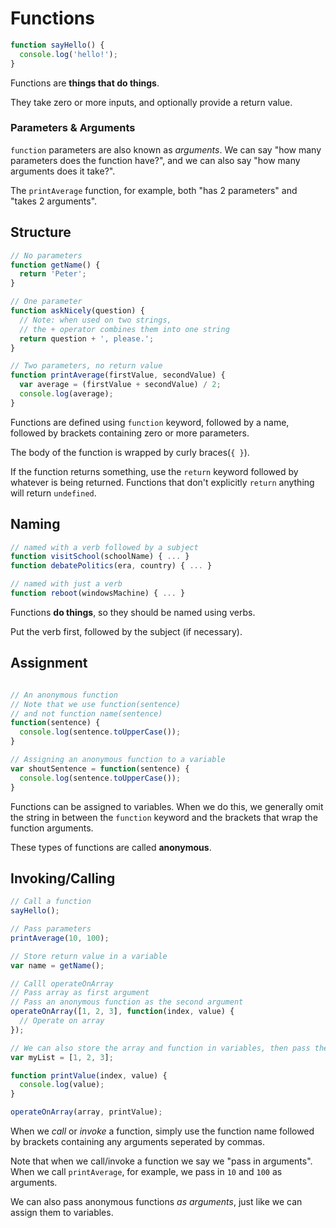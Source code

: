 # Functions

```javascript
function sayHello() {
  console.log('hello!');
}
```

Functions are __things that do things__.

They take zero or more inputs, and optionally provide a return value.

### Parameters & Arguments

`function` parameters are also known as _arguments_.
We can say "how many parameters does the function have?", and we can also say "how many arguments does it take?".

The `printAverage` function, for example, both "has 2 parameters" and "takes 2 arguments".

## Structure

```javascript
// No parameters
function getName() {
  return 'Peter';
}

// One parameter
function askNicely(question) {
  // Note: when used on two strings,
  // the + operator combines them into one string
  return question + ', please.';
}

// Two parameters, no return value
function printAverage(firstValue, secondValue) {
  var average = (firstValue + secondValue) / 2;
  console.log(average);
}
```

Functions are defined using `function` keyword, followed by a name, followed by brackets containing zero or more parameters.

The body of the function is wrapped by curly braces(`{ }`).

If the function returns something, use the `return` keyword followed by whatever is being returned.
Functions that don't explicitly `return` anything will return `undefined`.



## Naming

```javascript
// named with a verb followed by a subject
function visitSchool(schoolName) { ... }
function debatePolitics(era, country) { ... }

// named with just a verb
function reboot(windowsMachine) { ... }
```

Functions __do things__, so they should be named using verbs.

Put the verb first, followed by the subject (if necessary).

## Assignment

```javascript

// An anonymous function
// Note that we use function(sentence)
// and not function name(sentence)
function(sentence) {
  console.log(sentence.toUpperCase());
}

// Assigning an anonymous function to a variable
var shoutSentence = function(sentence) {
  console.log(sentence.toUpperCase());
}
```

Functions can be assigned to variables.
When we do this, we generally omit the string in between the `function` keyword
and the brackets that wrap the function arguments.

These types of functions are called __anonymous__.

## Invoking/Calling

```javascript
// Call a function
sayHello();

// Pass parameters
printAverage(10, 100);

// Store return value in a variable
var name = getName();

// Calll operateOnArray
// Pass array as first argument
// Pass an anonymous function as the second argument
operateOnArray([1, 2, 3], function(index, value) {
  // Operate on array
});

// We can also store the array and function in variables, then pass them in
var myList = [1, 2, 3];

function printValue(index, value) {
  console.log(value);
}

operateOnArray(array, printValue);
```

When we _call_ or _invoke_ a function, simply use the function name followed by brackets containing any arguments seperated by commas.

Note that when we call/invoke a function we say we "pass in arguments".
When we call `printAverage`, for example, we pass in `10` and `100` as arguments.

We can also pass anonymous functions _as arguments_, just like we can assign them to variables.
